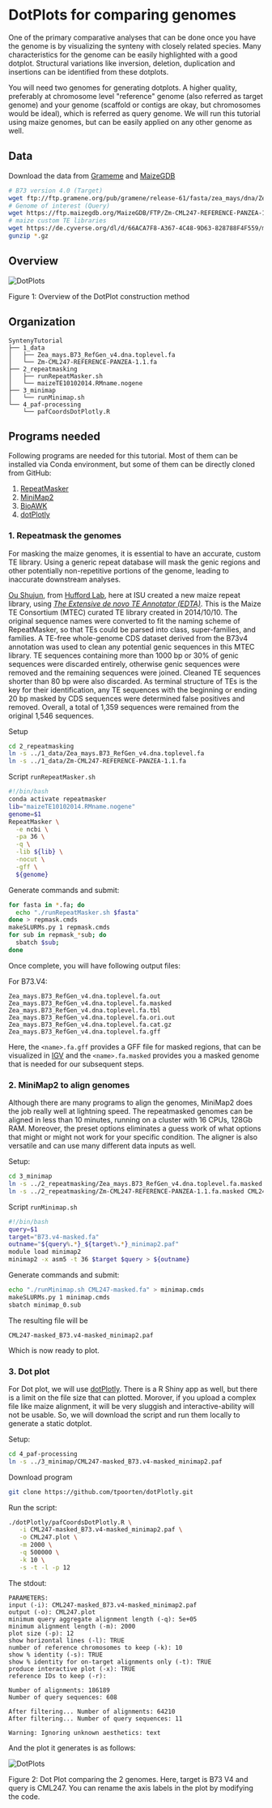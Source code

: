 # DotPlots for comparing genomes

One of the primary comparative analyses that can be done once you have the genome is by visualizing the synteny with closely related species. Many characteristics for the genome can be easily highlighted with a good dotplot. Structural variations like inversion, deletion, duplication and insertions can be identified from these dotplots.

You will need two genomes for generating dotplots. A higher quality, preferably at chromosome level "reference" genome (also referred as target genome) and your genome (scaffold or contigs are okay, but chromosomes would be ideal), which is referred as query genome. We will run this tutorial using maize genomes, but can be easily applied on any other genome as well.


## Data

Download the data from [Grameme](http://ensembl.gramene.org/Zea_mays/Info/Index) and [MaizeGDB](https://www.maizegdb.org)

```bash
# B73 version 4.0 (Target)
wget ftp://ftp.gramene.org/pub/gramene/release-61/fasta/zea_mays/dna/Zea_mays.B73_RefGen_v4.dna.toplevel.fa.gz
# Genome of interest (Query)
wget https://ftp.maizegdb.org/MaizeGDB/FTP/Zm-CML247-REFERENCE-PANZEA-1.1/Zm-CML247-REFERENCE-PANZEA-1.1.fa.gz
# maize custom TE libraries
wget https://de.cyverse.org/dl/d/66ACA7F8-A367-4C48-9D63-828788F4F559/maizeTE10102014.RMname.nogene
gunzip *.gz
```

## Overview

![DotPlots](R/assets/dotplots.png)

Figure 1: Overview of the DotPlot construction method


## Organization

```
SyntenyTutorial
├── 1_data
│   ├── Zea_mays.B73_RefGen_v4.dna.toplevel.fa
│   └── Zm-CML247-REFERENCE-PANZEA-1.1.fa
├── 2_repeatmasking
│   ├── runRepeatMasker.sh
│   └── maizeTE10102014.RMname.nogene
├── 3_minimap
│   └── runMinimap.sh
└── 4_paf-processing
    └── pafCoordsDotPlotly.R
```

## Programs needed

Following programs are needed for this tutorial. Most of them can be installed via Conda environment, but some of them can be directly cloned from GitHub:

1. [RepeatMasker](http://www.repeatmasker.org)
2. [MiniMap2](https://github.com/lh3/minimap2)
3. [BioAWK](https://github.com/lh3/bioawk)
4. [dotPlotly](https://github.com/tpoorten/dotPlotly)

### 1. Repeatmask the genomes

For masking the maize genomes, it is essential to have an accurate, custom TE library. Using a generic repeat database will mask the genic regions and other potentially non-repetitive portions of the genome, leading to inaccurate downstream analyses.

[Ou Shujun](https://github.com/oushujun), from [Hufford Lab](https://mhufford.public.iastate.edu/HuffordLab/home.html), here at ISU created a new maize repeat library, using _[The Extensive de novo TE Annotator (EDTA)](https://github.com/oushujun/EDTA)_. This is the Maize TE Consortium (MTEC) curated TE library created in 2014/10/10. The original sequence names were converted to fit the naming scheme of RepeatMasker, so that TEs could be parsed into class, super-families, and families. A TE-free whole-genome CDS dataset derived from the B73v4 annotation was used to clean any potential genic sequences in this MTEC library. TE sequences containing more than 1000 bp or 30% of genic sequences were discarded entirely, otherwise genic sequences were removed and the remaining sequences were joined. Cleaned TE sequences shorter than 80 bp were also discarded. As terminal structure of TEs is the key for their identification, any TE sequences with the beginning or ending 20 bp masked by CDS sequences were determined false positives and removed. Overall, a total of 1,359 sequences were remained from the original 1,546 sequences.



Setup
```bash
cd 2_repeatmasking
ln -s ../1_data/Zea_mays.B73_RefGen_v4.dna.toplevel.fa
ln -s ../1_data/Zm-CML247-REFERENCE-PANZEA-1.1.fa
```

Script `runRepeatMasker.sh`
```bash
#!/bin/bash
conda activate repeatmasker
lib="maizeTE10102014.RMname.nogene"
genome=$1
RepeatMasker \
  -e ncbi \
  -pa 36 \
  -q \
  -lib ${lib} \
  -nocut \
  -gff \
  ${genome}
```
Generate commands and submit:

```bash
for fasta in *.fa; do
  echo "./runRepeatMasker.sh $fasta"
done > repmask.cmds
makeSLURMs.py 1 repmask.cmds
for sub in repmask_*sub; do
  sbatch $sub;
done
```

Once complete, you will have following output files:

For B73.V4:
```
Zea_mays.B73_RefGen_v4.dna.toplevel.fa.out
Zea_mays.B73_RefGen_v4.dna.toplevel.fa.masked
Zea_mays.B73_RefGen_v4.dna.toplevel.fa.tbl
Zea_mays.B73_RefGen_v4.dna.toplevel.fa.ori.out
Zea_mays.B73_RefGen_v4.dna.toplevel.fa.cat.gz
Zea_mays.B73_RefGen_v4.dna.toplevel.fa.gff
```

Here, the `<name>.fa.gff` provides a GFF file for masked regions, that can be visualized in [IGV](https://software.broadinstitute.org/software/igv/) and the `<name>.fa.masked` provides you a masked genome that is needed for our subsequent steps.


### 2. MiniMap2 to align genomes

Although there are many programs to align the genomes, MiniMap2 does the job really well at lightning speed. The repeatmasked genomes can be aligned in less than 10 minutes, running on a cluster with 16 CPUs, 128Gb RAM. Moreover, the preset options eliminates a guess work of what options that might or might not work for your specific condition. The aligner is also versatile and can use many different data inputs as well.

Setup:

```bash
cd 3_minimap
ln -s ../2_repeatmasking/Zea_mays.B73_RefGen_v4.dna.toplevel.fa.masked B73.v4-masked.fa
ln -s ../2_repeatmasking/Zm-CML247-REFERENCE-PANZEA-1.1.fa.masked CML247-masked.fa
```

Script `runMinimap.sh`

```bash
#!/bin/bash
query=$1
target="B73.v4-masked.fa"
outname="${query%.*}_${target%.*}_minimap2.paf"
module load minimap2
minimap2 -x asm5 -t 36 $target $query > ${outname}
```
Generate commands and submit:

```bash
echo "./runMinimap.sh CML247-masked.fa" > minimap.cmds
makeSLURMs.py 1 minimap.cmds
sbatch minimap_0.sub
```

The resulting file will be
```
CML247-masked_B73.v4-masked_minimap2.paf
```
Which is now ready to plot.


### 3. Dot plot

For Dot plot, we will use [dotPlotly](https://github.com/tpoorten/dotPlotly). There is a R Shiny app as well, but there is a limit on the file size that can plotted. Morover, if you upload a complex file like maize alignment, it will be very sluggish and interactive-ability will not be usable. So, we will download the script and run them locally to generate a static dotplot.

Setup:

```bash
cd 4_paf-processing
ln -s ../3_minimap/CML247-masked_B73.v4-masked_minimap2.paf
```
Download program
```bash
git clone https://github.com/tpoorten/dotPlotly.git
```
Run the script:

```bash
./dotPlotly/pafCoordsDotPlotly.R \
   -i CML247-masked_B73.v4-masked_minimap2.paf \
   -o CML247.plot \
   -m 2000 \
   -q 500000 \
   -k 10 \
   -s -t -l -p 12
```

The stdout:

```
PARAMETERS:
input (-i): CML247-masked_B73.v4-masked_minimap2.paf
output (-o): CML247.plot
minimum query aggregate alignment length (-q): 5e+05
minimum alignment length (-m): 2000
plot size (-p): 12
show horizontal lines (-l): TRUE
number of reference chromosomes to keep (-k): 10
show % identity (-s): TRUE
show % identity for on-target alignments only (-t): TRUE
produce interactive plot (-x): TRUE
reference IDs to keep (-r):

Number of alignments: 186189
Number of query sequences: 608

After filtering... Number of alignments: 64210
After filtering... Number of query sequences: 11

Warning: Ignoring unknown aesthetics: text
```

And the plot it generates is as follows:

![DotPlots](R/assets/CML247.plot.png)

Figure 2: Dot Plot comparing the 2 genomes. Here, target is B73 V4 and query is CML247. You can rename the axis labels in the plot by modifying the code.
